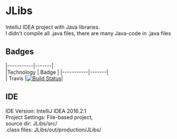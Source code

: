 # JLibs
IntelliJ IDEA project with Java libraries.  
I didn't compile all .java files, there are many Java-code in .java files
## Badges
|-----------|-------|  
|Technology | Badge |
|-----------|-------|  
| Travis    |[![Build Status](https://travis-ci.org/RMuskovets/JLibs.svg?branch=master)](https://travis-ci.org/RMuskovets/JLibs)|  

## IDE
IDE Version: IntelliJ IDEA 2016.2.1  
Project Settings: File-based project,  
source dir: JLibs/src/  
.class files: JLibs/out/production/JLibs/  
